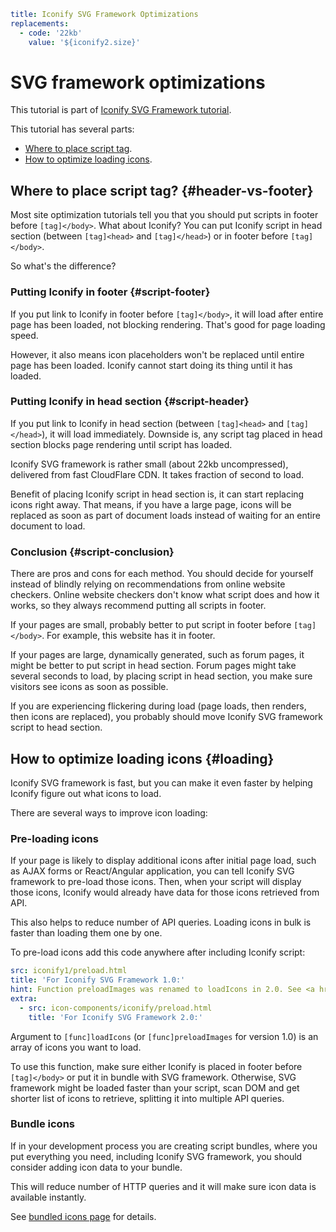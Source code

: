 ```yaml
title: Iconify SVG Framework Optimizations
replacements:
  - code: '22kb'
    value: '${iconify2.size}'
```

# SVG framework optimizations

This tutorial is part of [Iconify SVG Framework tutorial](./index.md).

This tutorial has several parts:

- [Where to place script tag](#header-vs-footer).
- [How to optimize loading icons](#loading).

## Where to place script tag? {#header-vs-footer}

Most site optimization tutorials tell you that you should put scripts in footer before `[tag]</body>`. What about Iconify? You can put Iconify script in head section (between `[tag]<head>` and `[tag]</head>`) or in footer before `[tag]</body>`.

So what's the difference?

### Putting Iconify in footer {#script-footer}

If you put link to Iconify in footer before `[tag]</body>`, it will load after entire page has been loaded, not blocking rendering. That's good for page loading speed.

However, it also means icon placeholders won't be replaced until entire page has been loaded. Iconify cannot start doing its thing until it has loaded.

### Putting Iconify in head section {#script-header}

If you put link to Iconify in head section (between `[tag]<head>` and `[tag]</head>`), it will load immediately. Downside is, any script tag placed in head section blocks page rendering until script has loaded.

Iconify SVG framework is rather small (about 22kb uncompressed), delivered from fast CloudFlare CDN. It takes fraction of second to load.

Benefit of placing Iconify script in head section is, it can start replacing icons right away. That means, if you have a large page, icons will be replaced as soon as part of document loads instead of waiting for an entire document to load.

### Conclusion {#script-conclusion}

There are pros and cons for each method. You should decide for yourself instead of blindly relying on recommendations from online website checkers. Online website checkers don't know what script does and how it works, so they always recommend putting all scripts in footer.

If your pages are small, probably better to put script in footer before `[tag]</body>`. For example, this website has it in footer.

If your pages are large, dynamically generated, such as forum pages, it might be better to put script in head section. Forum pages might take several seconds to load, by placing script in head section, you make sure visitors see icons as soon as possible.

If you are experiencing flickering during load (page loads, then renders, then icons are replaced), you probably should move Iconify SVG framework script to head section.

## How to optimize loading icons {#loading}

Iconify SVG framework is fast, but you can make it even faster by helping Iconify figure out what icons to load.

There are several ways to improve icon loading:

### Pre-loading icons

If your page is likely to display additional icons after initial page load, such as AJAX forms or React/Angular application, you can tell Iconify SVG framework to pre-load those icons. Then, when your script will display those icons, Iconify would already have data for those icons retrieved from API.

This also helps to reduce number of API queries. Loading icons in bulk is faster than loading them one by one.

To pre-load icons add this code anywhere after including Iconify script:

```yaml
src: iconify1/preload.html
title: 'For Iconify SVG Framework 1.0:'
hint: Function preloadImages was renamed to loadIcons in 2.0. See <a href="./functions.html">functions list</a>.
extra:
  - src: icon-components/iconify/preload.html
    title: 'For Iconify SVG Framework 2.0:'
```

Argument to `[func]loadIcons` (or `[func]preloadImages` for version 1.0) is an array of icons you want to load.

To use this function, make sure either Iconify is placed in footer before `[tag]</body>` or put it in bundle with SVG framework. Otherwise, SVG framework might be loaded faster than your script, scan DOM and get shorter list of icons to retrieve, splitting it into multiple API queries.

### Bundle icons

If in your development process you are creating script bundles, where you put everything you need, including Iconify SVG framework, you should consider adding icon data to your bundle.

This will reduce number of HTTP queries and it will make sure icon data is available instantly.

See [bundled icons page](../../icon-components/bundles/index.md) for details.

